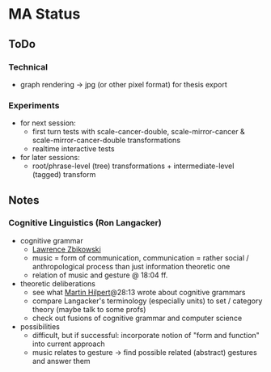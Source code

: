 # MA Status

## ToDo
### Technical
- graph rendering -> jpg (or other pixel format) for thesis export
### Experiments
- for next session:
  - first turn tests with scale-cancer-double, scale-mirror-cancer & scale-mirror-cancer-double transformations
  - realtime interactive tests
- for later sessions:
  - root/phrase-level (tree) transformations + intermediate-level (tagged) transform

## Notes
### Cognitive Linguistics (Ron Langacker)
- cognitive grammar 
  - [Lawrence Zbikowski](https://www.youtube.com/watch?v=C2XKzCQ_Uj4)
  - music = form of communication, communication = rather social / anthropological process than just information theoretic one
  - relation of music and gesture @ 18:04 ff.
- theoretic deliberations
  - see what [Martin Hilpert](https://www.youtube.com/watch?v=dDfX3971Z_A)@28:13 wrote about cognitive grammars
  - compare Langacker's terminology (especially units) to set / category theory (maybe talk to some profs)
  - check out fusions of cognitive grammar and computer science
- possibilities
  - difficult, but if successful: incorporate notion of "form and function" into current approach
  - music relates to gesture -> find possible related (abstract) gestures and answer them